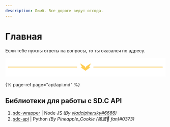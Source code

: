```yaml
---
description: Лимб. Все дороги ведут отсюда.
---
```


# Главная

Если тебе нужны ответы на вопросы, то ты оказался по адресу.

![](.gitbook/assets/mailservice.png)

{% page-ref page="api/api.md" %}

## Библиотеки для работы с SD.C API

1. [sdc-wrapper](https://npmjs.com/package/sdc-wrapper) \| Node JS _\(By_ [_vladciphersky\#6666_](http://sqdsh.top/)_\)_
2. [sdc-api](https://pypi.org/project/sdc-api/) \| Python _\(By Pineapple\_Cookie \(美波🌊 fan\)\#0373\)_



